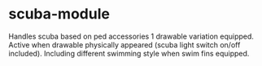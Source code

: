 # scuba-module
Handles scuba based on ped accessories 1 drawable variation equipped.
Active when drawable physically appeared (scuba light switch on/off included).
Including different swimming style when swim fins equipped.
